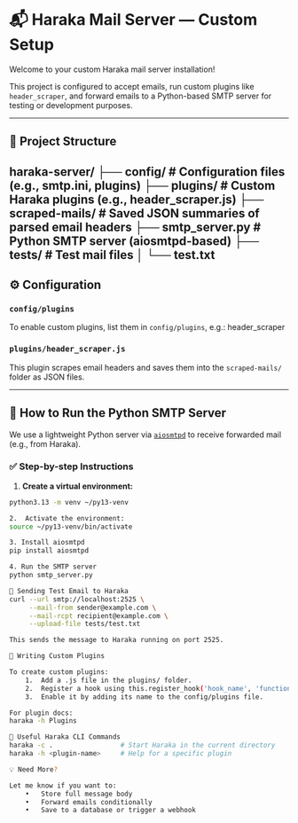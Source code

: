 # 📬 Haraka Mail Server — Custom Setup

Welcome to your custom Haraka mail server installation!

This project is configured to accept emails, run custom plugins like `header_scraper`, and forward emails to a Python-based SMTP server for testing or development purposes.

---

## 📁 Project Structure
haraka-server/
├── config/                # Configuration files (e.g., smtp.ini, plugins)
├── plugins/               # Custom Haraka plugins (e.g., header_scraper.js)
├── scraped-mails/         # Saved JSON summaries of parsed email headers
├── smtp_server.py         # Python SMTP server (aiosmtpd-based)
├── tests/                 # Test mail files
│   └── test.txt
---

## ⚙️ Configuration

### `config/plugins`

To enable custom plugins, list them in `config/plugins`, e.g.:
header_scraper

### `plugins/header_scraper.js`

This plugin scrapes email headers and saves them into the `scraped-mails/` folder as JSON files.

---

## 🚀 How to Run the Python SMTP Server

We use a lightweight Python server via [`aiosmtpd`](https://aiosmtpd.readthedocs.io) to receive forwarded mail (e.g., from Haraka).

### ✅ Step-by-step Instructions

1. **Create a virtual environment:**

```bash
python3.13 -m venv ~/py13-venv

2.	Activate the environment:
source ~/py13-venv/bin/activate

3. Install aiosmtpd
pip install aiosmtpd

4. Run the SMTP server
python smtp_server.py

📨 Sending Test Email to Haraka
curl --url smtp://localhost:2525 \
     --mail-from sender@example.com \
     --mail-rcpt recipient@example.com \
     --upload-file tests/test.txt

This sends the message to Haraka running on port 2525.

📄 Writing Custom Plugins

To create custom plugins:
	1.	Add a .js file in the plugins/ folder.
	2.	Register a hook using this.register_hook('hook_name', 'function_name').
	3.	Enable it by adding its name to the config/plugins file.

For plugin docs:
haraka -h Plugins

📖 Useful Haraka CLI Commands
haraka -c .                 # Start Haraka in the current directory
haraka -h <plugin-name>     # Help for a specific plugin

💡 Need More?

Let me know if you want to:
	•	Store full message body
	•	Forward emails conditionally
	•	Save to a database or trigger a webhook